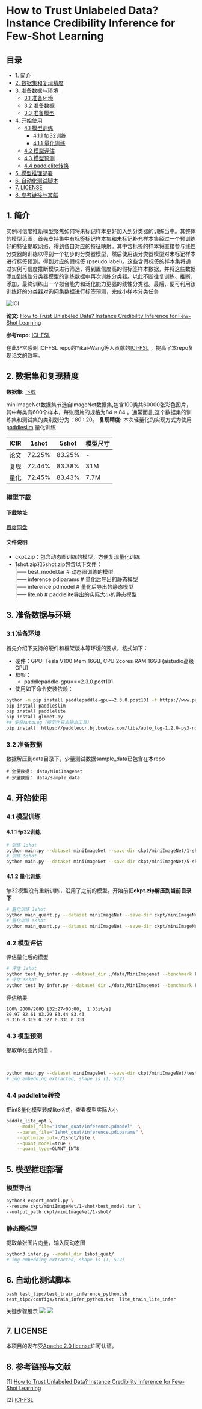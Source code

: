 # How to Trust Unlabeled Data? Instance Credibility Inference for Few-Shot Learning

## 目录

- [1. 简介]()
- [2. 数据集和复现精度]()
- [3. 准备数据与环境]()
    - [3.1 准备环境]()
    - [3.2 准备数据]()
    - [3.3 准备模型]()
- [4. 开始使用]()
    - [4.1 模型训练]()
      - [4.1.1 fp32训练]()
      - [4.1.1 量化训练]()
    - [4.2 模型评估]()
    - [4.3 模型预测]()
    - [4.4 paddlelite转换]()
- [5. 模型推理部署]()
- [6. 自动化测试脚本]()
- [7. LICENSE]()
- [8. 参考链接与文献]()

## 1. 简介

​	   实例可信度推断模型聚焦如何将未标记样本更好加入到分类器的训练当中。其整体的模型见图，首先支持集中有标签标记样本集和未标记补充样本集经过一个预训练好的特征提取网络，得到各自对应的特征映射。其中含标签的样本将直接参与线性分类器的训练以得到一个初步的分类器模型，然后使用该分类器模型对未标记样本进行标签预测，得到对应的假标签 (pseudo label)。这些含假标签的样本集将通过实例可信度推断模块进行筛选，得到置信度高的假标签样本数据，并将这些数据添加到线性分类器模型的训练数据中再次训练分类器。以此不断往复训练、推断、添加，最终训练出一个拟合能力和泛化能力更强的线性分类器。最后，便可利用该训练好的分类器对询问集数据进行标签预测，完成小样本分类任务


![ICI](./images/img.png)


**论文:** [How to Trust Unlabeled Data? Instance Credibility Inference for Few-Shot Learning](https://arxiv.org/pdf/2007.08461.pdf)

**参考repo:** [ICI-FSL](https://github.com/Yikai-Wang/ICI-FSL/tree/master/V2-TPAMI)

在此非常感谢 ICI-FSL repo的Yikai-Wang等人贡献的[ICI-FSL](https://github.com/Yikai-Wang/ICI-FSL/tree/master/V2-TPAMI) ，提高了本repo复现论文的效率。



## 2. 数据集和复现精度
**数据集:** [下载](https://pan.baidu.com/s/1FPeqtzYBYHPu8ZhXpwKu_A?pwd=utv6)

miniImageNet数据集节选自ImageNet数据集,包含100类共60000张彩色图片，其中每类有600个样本，每张图片的规格为84 × 84 。通常而言,这个数据集的训练集和测试集的类别划分为：80 : 20。
**复现精度:**
本次轻量化的实现方式为使用[paddleslim](https://github.com/PaddlePaddle/PaddleSlim) 量化训练

| ICIR | 1shot  | 5shot  | 模型尺寸 |
|------|--------|--------|------|
| 论文   | 72.25% | 83.25% | -    |
| 复现   | 72.44% | 83.38% | 31M  |
| 量化   | 72.45% | 83.43% | 7.7M |

### 模型下载
#### 下载地址
[百度网盘](https://pan.baidu.com/s/1FPeqtzYBYHPu8ZhXpwKu_A?pwd=utv6)
#### 文件说明
- ckpt.zip：包含动态图训练的模型，方便复现量化训练  
- 1shot.zip和5shot.zip包含以下文件：  
├── best_model.tar # 动态图训练的模型  
├── inference.pdiparams # 量化后导出的静态模型  
├── inference.pdmodel # 量化后导出的静态模型  
├── lite.nb # paddlelite导出的实际大小的静态模型  


## 3. 准备数据与环境


### 3.1 准备环境

首先介绍下支持的硬件和框架版本等环境的要求，格式如下：

- 硬件：GPU: Tesla V100 Mem 16GB, CPU 2cores RAM 16GB (aistudio高级GPU)
- 框架：
  - paddlepaddle-gpu===2.3.0.post101
- 使用如下命令安装依赖：

```bash
python -m pip install paddlepaddle-gpu==2.3.0.post101 -f https://www.paddlepaddle.org.cn/whl/linux/mkl/avx/stable.htmlpip install paddleslim
pip install paddleslim
pip install paddlelite
pip install glmnet-py
## 安装AutoLog（规范化日志输出工具）
pip install  https://paddleocr.bj.bcebos.com/libs/auto_log-1.2.0-py3-none-any.whl
```

### 3.2 准备数据

数据解压到data目录下，少量测试数据sample_data已包含在本repo

```
# 全量数据： data/MiniImagenet
# 少量数据： data/sample_data
```

## 4. 开始使用

### 4.1 模型训练
#### 4.1.1 fp32训练
```bash
# 训练 1shot
python main.py --dataset miniImageNet --save-dir ckpt/miniImageNet/1-shot -g 0 --nKnovel 5 --nExemplars 1 --phase val --mode train
# 训练 5shot
python main.py --dataset miniImageNet --save-dir ckpt/miniImageNet/5-shot -g 0 --nKnovel 5 --nExemplars 5 --phase val --mode train
```

#### 4.1.2 量化训练
fp32模型没有重新训练，沿用了之前的模型。开始前把**ckpt.zip解压到当前目录下**
```bash
# 量化训练 1shot 
python main_quant.py --dataset miniImageNet --save-dir ckpt/miniImageNet/1-shot -g 0 --nKnovel 5 --nExemplars 1 --phase val --mode train --resume ckpt/miniImageNet/1-shot/best_model.tar --max-epoch 1 --model_dir 1shot_quat/inference
# 量化训练 5shot
python main_quant.py --dataset miniImageNet --save-dir ckpt/miniImageNet/5-shot -g 0 --nKnovel 5 --nExemplars 5 --phase val --mode train --resume ckpt/miniImageNet/5-shot/best_model.tar --max-epoch 1 --model_dir 5shot_quat/inference
```

### 4.2 模型评估
评估量化后的模型
```bash
# 评估 1shot
python test_by_infer.py --dataset_dir ./data/MiniImagenet --benchmark False --model_dir 1shot_quat --nKnovel 5 --nExemplars 1 --phase test --mode test
# 评估 5shot 
python test_by_infer.py --dataset_dir ./data/MiniImagenet --benchmark False --model_dir 5shot_quat --nKnovel 5 --nExemplars 5 --phase test --mode test
```
评估结果
```
100% 2000/2000 [32:27<00:00,  1.03it/s] 
80.97 82.61 83.29 83.44 83.43
0.316 0.319 0.327 0.331 0.331
```

### 4.3 模型预测
提取单张图片向量
<img src="./images/cat.jpg" width="10%" height="1%" />
```bash
python main.py --dataset miniImageNet --save-dir ckpt/miniImageNet/test  --mode predict --resume ckpt/miniImageNet/1-shot/best_model.tar
# img embedding extracted, shape is (1, 512)
```
### 4.4 paddlelite转换
把int8量化模型转成lite格式，查看模型实际大小
```bash
paddle_lite_opt \
    --model_file="1shot_quat/inference.pdmodel"  \
    --param_file="1shot_quat/inference.pdiparams" \
    --optimize_out=./1shot/lite \
    --quant_model=true \
    --quant_type=QUANT_INT8
```

## 5. 模型推理部署
###  模型导出
```bash
python3 export_model.py \
--resume ckpt/miniImageNet/1-shot/best_model.tar \
--output_path ckpt/miniImageNet/1-shot/
```
### 静态图推理
提取单张图片向量，输入同动态图
```bash
python3 infer.py --model_dir 1shot_quat/
# img embedding extracted, shape is (1, 512)
```


## 6. 自动化测试脚本

```shell
bash test_tipc/test_train_inference_python.sh test_tipc/configs/train_infer_python.txt  lite_train_lite_infer
```
关键步骤展示
![](./images/tipc1.png)
![](./images/tipc2.png)
## 7. LICENSE

本项目的发布受[Apache 2.0 license](./LICENSE)许可认证。

## 8. 参考链接与文献

[1] [How to Trust Unlabeled Data? Instance Credibility Inference for Few-Shot Learning](https://arxiv.org/pdf/2007.08461.pdf)

[2] [ICI-FSL](https://github.com/Yikai-Wang/ICI-FSL/tree/master/V2-TPAMI)


